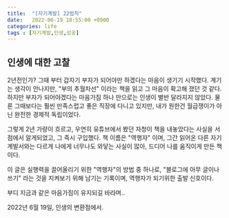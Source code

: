 ```yaml
---
title:  "[자기계발] 22법칙"
date:   2022-06-19 18:55:00 +0900
categories: life
tags : [자기계발,인생,성공]
---
```



## 인생에 대한 고찰

2년전인가? 그때 부터 갑자기 부자가 되어야만 하겠다는 마음이 생기기 시작했다. 계기는 생각이 안나지만, "부의 추월차선" 이라는 책을 읽고 그 마음이 확고해 졌던 것 같다.
하지만 부자가 되어야겠다는 마음가짐 하나 만으로는 인생이 별반 달라지지 않았다. 물론 그때보다는 훨씬 만족스럽고 좋은 직장에 다니고 있지만,
내가 원한건 월급쟁이가 아닌 완전한 경제적 독립이었다.

그렇게 2년 가량이 흐르고, 우연히 유튜브에서 봤던 자청이 책을 내놓았다는 사실을 서점에서 알게되었고, 그 즉시 구입했다.
책 이름은 "역행자" 이며, 그간 읽어온 다른 자기계발서와는 다르게 나에게 너무나도 와닿는 사실이 많아, 드디어 나를 움직이게 만든 책이다.

이 글은 실행력을 끌어올리기 위한 "역행자"의 방법 중 하나로, "블로그에 아무 글이나 쓰기" 라는 것을 지켜보기 위해 남기는 기록이며,
역행자가 되기위한 출발 신호이다.

부디 지금과 같은 마음가짐이 유지되길 바라며..

2022년 6월 19일, 인생의 변환점에서.
